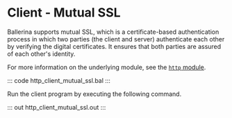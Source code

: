 # Client - Mutual SSL

Ballerina supports mutual SSL, which is a certificate-based authentication process in which two parties (the client and server) authenticate each other by verifying the digital certificates. It ensures that both parties are assured
of each other's identity.

For more information on the underlying module, see the [`http` module](https://lib.ballerina.io/ballerina/http/latest/).

::: code http_client_mutual_ssl.bal :::

Run the client program by executing the following command.

::: out http_client_mutual_ssl.out :::
